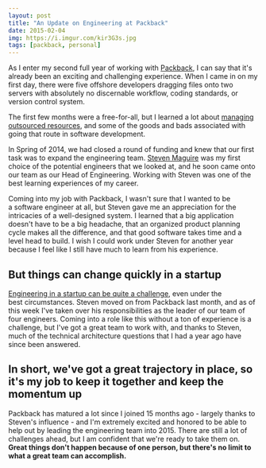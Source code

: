 ```yaml
---
layout: post
title: "An Update on Engineering at Packback"
date: 2015-02-04
img: https://i.imgur.com/kir3G3s.jpg
tags: [packback, personal]
---
```

As I enter my second full year of working with [Packback](http://www.packbackbooks.com), I can say that it's already been an exciting and challenging experience. When I came in on my first day, there were five offshore developers dragging files onto two servers with absolutely no discernable workflow, coding standards, or version control system.

The first few months were a free-for-all, but I learned a lot about [managing outsourced resources](http://www.karllhughes.com/2014/risk-of-offshore-outsourcing/), and some of the goods and bads associated with going that route in software development.

In Spring of 2014, we had closed a round of funding and knew that our first task was to expand the engineering team. [Steven Maguire](http://stevenmaguire.com/) was my first choice of the potential engineers that we looked at, and he soon came onto our team as our Head of Engineering. Working with Steven was one of the best learning experiences of my career.

Coming into my job with Packback, I wasn't sure that I wanted to be a software engineer at all, but Steven gave me an appreciation for the intricacies of a well-designed system. I learned that a big application doesn't have to be a big headache, that an organized product planning cycle makes all the difference, and that good software takes time and a level head to build. I wish I could work under Steven for another year because I feel like I still have much to learn from his experience.

## But things can change quickly in a startup

[Engineering in a startup can be quite a challenge](http://www.karllhughes.com/2014/myths-working-engineer-startup/), even under the best circumstances. Steven moved on from Packback last month, and as of this week I've taken over his responsibilities as the leader of our team of four engineers. Coming into a role like this without a ton of experience is a challenge, but I've got a great team to work with, and thanks to Steven, much of the technical architecture questions that I had a year ago have since been answered.

## In short, we've got a great trajectory in place, so it's my job to keep it together and keep the momentum up

Packback has matured a lot since I joined 15 months ago - largely thanks to Steven's influence - and I'm extremely excited and honored to be able to help out by leading the engineering team into 2015. There are still a lot of challenges ahead, but I am confident that we're ready to take them on. **Great things don't happen because of one person, but there's no limit to what a great team can accomplish.**
